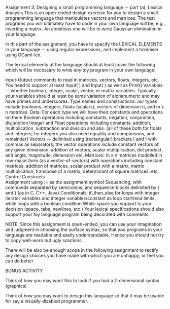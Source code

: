 Assignment 3: Designing a small programming language -- part (a): Lexical Analysis
This is an open-ended design exercise for you to design a small programming language that manipulates vectors and matrices.   The test programs you will ultimately have to code in your own language will be, e.g., inverting a matrix.  An ambitious one will be to write Gaussian elimination in your language.

In this part of the assignment, you have to specify the LEXICAL ELEMENTS in your language -- using regular expressions, and implement a tokeniser using OCaml-lex.

The lexical elements of the language should at least cover the following which will be necessary to write any toy program in your own language:

Input-Output commands to read in matrices, vectors, floats, integers, etc.   You need to support at least  Input(  <filename> ) and Input( )  as well as Print(<identifier>)
Variables -- whether boolean, integer, scalar, vector, or matrix  variables.    Typically your variables should at least be some variation of alphanumeric and may have primes and underscores.
Type names and constructions:  our types include booleans, integers, floats (scalars), vectors of dimension n, and m x n matrices.
Data: For each type we will have their constants and operations on them 
Boolean operations including constants, negation, conjunction, disjunction
Integer and Float operations including constants,  addition, multiplication, subtraction and division and abs. (all of these both for floats and integers;  for integers you also need equality and comparisons, and remainder]
Vectors — delimited using (rectangular) brackets [ and ] with commas as separators; the vector operations include constant vectors of any given dimension, addition of vectors, scalar multiplication, dot product, and angle, magnitude, dimension etc. 
Matrices:  m x n matrices modelled in row-major form (as a vector-of-vectors) with operations including constant matrices,  addition of matrices, scalar product with a matrix, matrix multiplication, transpose of a matrix, determinant of square matrices, etc.
Control Constructs  
Assignment  using := as the assignment symbol
Sequencing, with commands separated by semicolons, and sequence blocks delimited by {  and }  (as in C, C++, Java)
Conditionals: if_then_else
for loops with integer iterator variables and integer variables/constant as loop start/end limits. 
while loops with a boolean condition 
White-space you support is your decision (space, tabs, newlines, etc.)
Your lexical specifications should also support your toy language program being decorated with comments. 


NOTE:  Since this assignment is open-ended, you can use your imagination and judgment in choosing the surface syntax, so that you programs in your language are readable and easily understandable.  Hence you should not try to copy well-worn but ugly solutions.

There will be also be enough scope in the following assignment to rectify any design choices you have made with which you are unhappy, or feel you can do better. 

BONUS ACTIVITY

Think of how you may want this to look if you had a 2-dimensional syntax (graphics)

Think of how you may want to design this language so that it may be usable for say a visually-disabled programmer. 
